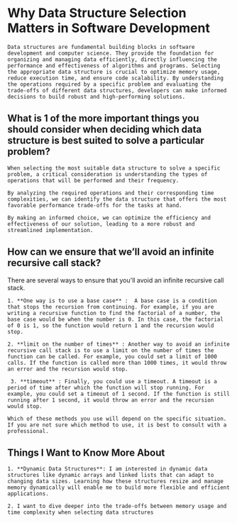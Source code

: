# Why Data Structure Selection Matters in Software Development

    Data structures are fundamental building blocks in software development and computer science. They provide the foundation for organizing and managing data efficiently, directly influencing the performance and effectiveness of algorithms and programs. Selecting the appropriate data structure is crucial to optimize memory usage, reduce execution time, and ensure code scalability. By understanding the operations required by a specific problem and evaluating the trade-offs of different data structures, developers can make informed decisions to build robust and high-performing solutions.

## What is 1 of the more important things you should consider when deciding which data structure is best suited to solve a particular problem?

    When selecting the most suitable data structure to solve a specific problem, a critical consideration is understanding the types of operations that will be performed and their frequency.

    By analyzing the required operations and their corresponding time complexities, we can identify the data structure that offers the most favorable performance trade-offs for the tasks at hand.

    By making an informed choice, we can optimize the efficiency and effectiveness of our solution, leading to a more robust and streamlined implementation.

## How can we ensure that we’ll avoid an infinite recursive call stack?

 There are several ways to ensure that you'll avoid an infinite recursive call stack.

    1. **One way is to use a base case** :  A base case is a condition that stops the recursion from continuing. For example, if you are writing a recursive function to find the factorial of a number, the base case would be when the number is 0. In this case, the factorial of 0 is 1, so the function would return 1 and the recursion would stop.

    2. **limit on the number of times** : Another way to avoid an infinite recursive call stack is to use a limit on the number of times the function can be called. For example, you could set a limit of 1000 calls. If the function is called more than 1000 times, it would throw an error and the recursion would stop.

     3. **timeout** : Finally, you could use a timeout. A timeout is a period of time after which the function will stop running. For example, you could set a timeout of 1 second. If the function is still running after 1 second, it would throw an error and the recursion would stop.

    Which of these methods you use will depend on the specific situation. If you are not sure which method to use, it is best to consult with a professional.

## Things I Want to Know More About

    1. **Dynamic Data Structures**: I am interested in dynamic data structures like dynamic arrays and linked lists that can adapt to changing data sizes. Learning how these structures resize and manage memory dynamically will enable me to build more flexible and efficient applications.

    2. I want to dive deeper into the trade-offs between memory usage and time complexity when selecting data structures
